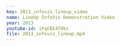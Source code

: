 ```yaml
---
key: 2013_infovis_lineup_video
name: LineUp InfoVis Demonstration Video
year: 2013
youtube-id: iFqCBI4T8ks
file: 2013_infovis_lineup.mp4
---
```

